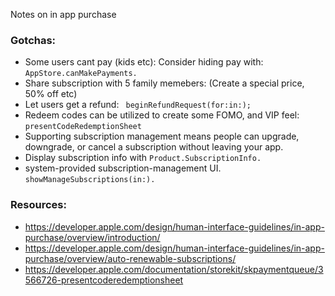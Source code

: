 Notes on in app purchase <!--more-->

### Gotchas:
- Some users cant pay (kids etc): Consider hiding pay with: `AppStore.canMakePayments.`
- Share subscription with 5 family memebers: (Create a special price, 50% off etc)
- Let users get a refund: ` beginRefundRequest(for:in:);`
- Redeem codes can be utilized to create some FOMO, and VIP feel: `presentCodeRedemptionSheet`
- Supporting subscription management means people can upgrade, downgrade, or cancel a subscription without leaving your app.
- Display subscription info with `Product.SubscriptionInfo.`
-  system-provided subscription-management UI.  `showManageSubscriptions(in:).`

### Resources:
- https://developer.apple.com/design/human-interface-guidelines/in-app-purchase/overview/introduction/
- https://developer.apple.com/design/human-interface-guidelines/in-app-purchase/overview/auto-renewable-subscriptions/
- https://developer.apple.com/documentation/storekit/skpaymentqueue/3566726-presentcoderedemptionsheet

